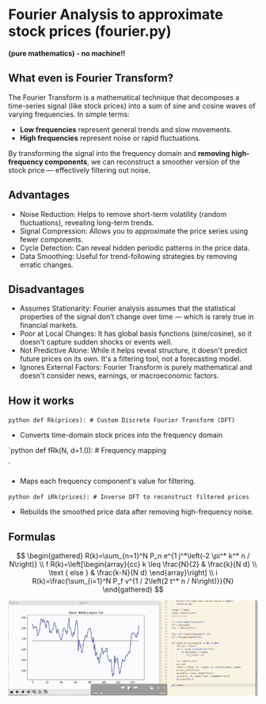 # Fourier Analysis to approximate stock prices (fourier.py)

**(pure mathematics) - no machine!!**

## What even is Fourier Transform?

The Fourier Transform is a mathematical technique that decomposes a time-series signal (like stock prices) into a sum of sine and cosine waves of varying frequencies. In simple terms:

- **Low frequencies** represent general trends and slow movements.
- **High frequencies** represent noise or rapid fluctuations.

By transforming the signal into the frequency domain and **removing high-frequency components**, we can reconstruct a smoother version of the stock price — effectively filtering out noise.

## Advantages

- Noise Reduction: Helps to remove short-term volatility (random fluctuations), revealing long-term trends.
- Signal Compression: Allows you to approximate the price series using fewer components.
- Cycle Detection: Can reveal hidden periodic patterns in the price data.
- Data Smoothing: Useful for trend-following strategies by removing erratic changes.

## Disadvantages

- Assumes Stationarity: Fourier analysis assumes that the statistical properties of the signal don’t change over time — which is rarely true in financial markets.
- Poor at Local Changes: It has global basis functions (sine/cosine), so it doesn't capture sudden shocks or events well.
- Not Predictive Alone: While it helps reveal structure, it doesn't predict future prices on its own. It's a filtering tool, not a forecasting model.
- Ignores External Factors: Fourier Transform is purely mathematical and doesn't consider news, earnings, or macroeconomic factors.

## How it works

`python
def Rk(prices):
    # Custom Discrete Fourier Transform (DFT)
`

- Converts time-domain stock prices into the frequency domain

`python
def fRk(N, d=1.0): # Frequency mapping

`

- Maps each frequency component's value for filtering.

`python
def iRk(prices):
    # Inverse DFT to reconstruct filtered prices
`

- Rebuilds the smoothed price data after removing high-frequency noise.

## Formulas

$$
\begin{gathered}
R(k)=\sum_{n=1}^N P_n e^{1 j^*\left(-2 \pi^* k^* n / N\right)} \\
f R(k)=\left[\begin{array}{cc}
k \leq \frac{N}{2} & \frac{k}{N d} \\
\text { else } & \frac{k-N}{N d}
\end{array}\right] \\
i R(k)=\frac{\sum_{i=1}^N P_f v^{1 / 2\left(2 t^* n / N\right)}}{N}
\end{gathered}
$$

![Demo](demo_fourier.gif)

